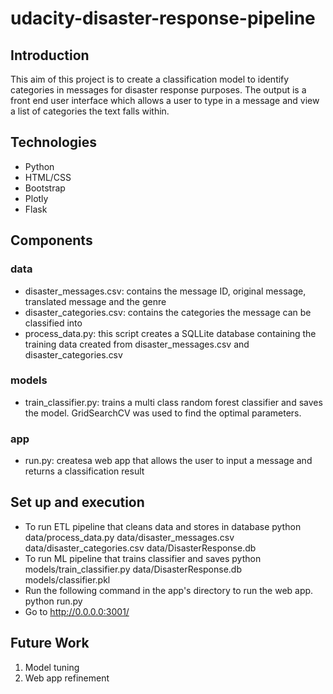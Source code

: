 # udacity-disaster-response-pipeline
## Introduction
This aim of this project is to create a classification model to identify categories in messages for disaster response purposes. The output is a front end user interface which allows a user to type in a message and view a list of categories the text falls within.

## Technologies
- Python
- HTML/CSS
- Bootstrap
- Plotly
- Flask

## Components
### data
- disaster_messages.csv: contains the message ID, original message, translated message and the genre
- disaster_categories.csv: contains the categories the message can be classified into
- process_data.py: this script creates a SQLLite database containing the training data created from disaster_messages.csv and disaster_categories.csv
### models 
- train_classifier.py: trains a multi class random forest classifier and saves the model. GridSearchCV was used to find the optimal parameters.
### app
- run.py: createsa web app that allows the user to input a message and returns a classification result

## Set up and execution
- To run ETL pipeline that cleans data and stores in database python data/process_data.py data/disaster_messages.csv data/disaster_categories.csv data/DisasterResponse.db
- To run ML pipeline that trains classifier and saves python models/train_classifier.py data/DisasterResponse.db models/classifier.pkl
- Run the following command in the app's directory to run the web app. python run.py
- Go to http://0.0.0.0:3001/

## Future Work
1. Model tuning
2. Web app refinement

